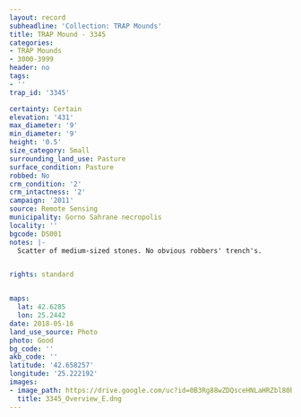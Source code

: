 ```yaml
---
layout: record
subheadline: 'Collection: TRAP Mounds'
title: TRAP Mound - 3345
categories:
- TRAP Mounds
- 3000-3999
header: no
tags:
- ''
trap_id: '3345'

certainty: Certain
elevation: '431'
max_diameter: '9'
min_diameter: '9'
height: '0.5'
size_category: Small
surrounding_land_use: Pasture
surface_condition: Pasture
robbed: No
crm_condition: '2'
crm_intactness: '2'
campaign: '2011'
source: Remote Sensing
municipality: Gorno Sahrane necropolis
locality: ''
bgcode: DS001
notes: |-
  Scatter of medium-sized stones. No obvious robbers' trench's.


rights: standard


maps:
  lat: 42.6285
  lon: 25.2442
date: 2018-05-16
land_use_source: Photo
photo: Good
bg_code: ''
akb_code: ''
latitude: '42.658257'
longitude: '25.222192'
images:
- image_path: https://drive.google.com/uc?id=0B3Rg88wZDQsceHNLaHRZbl80bEU
  title: 3345_Overview_E.dng
---
```

